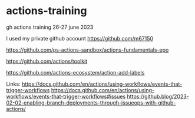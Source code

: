 # actions-training
gh actions training 26-27 june 2023

I used my private github account https://github.com/m67150


https://github.com/ps-actions-sandbox/actions-fundamentals-epo

https://github.com/actions/toolkit

https://github.com/actions-ecosystem/action-add-labels


Links:
https://docs.github.com/en/actions/using-workflows/events-that-trigger-workflows
https://docs.github.com/en/actions/using-workflows/events-that-trigger-workflows#issues
https://github.blog/2023-02-02-enabling-branch-deployments-through-issueops-with-github-actions/

